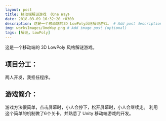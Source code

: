 ```yaml
---
layout: post
title: 移动端解谜游戏 《One Way》
date: 2018-03-09 16:32:20 +0300
description: 这是一个移动端的3D LowPoly风格解谜游戏。 # Add post description (optional)
img: worksImages/OneWay.png # Add image post (optional)
tags: [解谜, LowPoly]
---
```

这是一个移动端的 3D LowPoly 风格解谜游戏。
## 项目分工：
两人开发，我担任程序。
## 游戏简介：
游戏方法很简单，点击屏幕时，小人会停下，松开屏幕时，小人会继续走。
利用这个简单的机制做了6个关卡，并熟悉了 Unity 移动端游戏的开发。